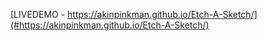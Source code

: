 [LIVEDEMO - https://akinpinkman.github.io/Etch-A-Sketch/](#https://akinpinkman.github.io/Etch-A-Sketch/)
